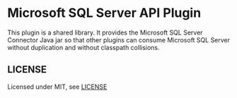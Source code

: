 # Microsoft SQL Server API Plugin

This plugin is a shared library. It provides the Microsoft SQL Server Connector Java jar so that other plugins can
consume Microsoft SQL Server without duplication and without classpath collisions.

## LICENSE

Licensed under MIT, see [LICENSE](LICENSE.md)

